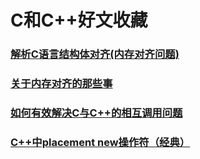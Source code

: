 # C和C++好文收藏

### [解析C语言结构体对齐(内存对齐问题)](http://www.cnblogs.com/tsw123/p/5837273.html)

### [关于内存对齐的那些事](http://blog.csdn.net/markl22222/article/details/38051483)

### [如何有效解决C与C++的相互调用问题](http://blog.csdn.net/gobitan/article/details/1532769)

### [C++中placement new操作符（经典）](http://blog.csdn.net/zhangxinrun/article/details/5940019)